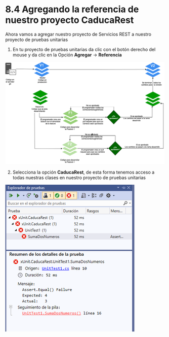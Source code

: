# 8.4 Agregando la referencia de nuestro proyecto CaducaRest

Ahora vamos a agregar nuestro proyecto de Servicios REST a nuestro proyecto de pruebas unitarias

1. En tu proyecto de pruebas unitarias da clic con el botón derecho del mouse y da clic en la Opción **Agregar** -&gt; **Referencia**

![](../../.gitbook/assets/image%20%28303%29.png)

2. Selecciona la opción **CaducaRest**, de esta forma tenemos acceso a todas nuestras clases en nuestro proyecto de pruebas unitarias

![](../../.gitbook/assets/image%20%2873%29.png)

